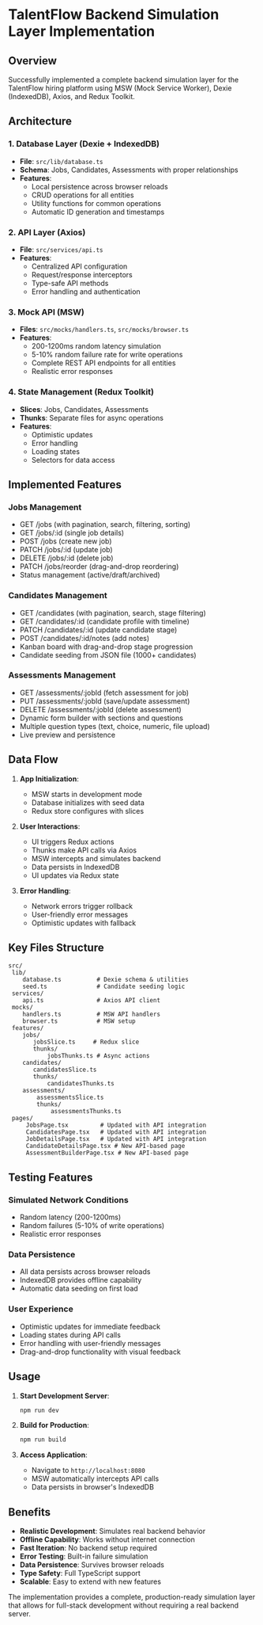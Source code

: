﻿# TalentFlow Backend Simulation Layer Implementation

## Overview
Successfully implemented a complete backend simulation layer for the TalentFlow hiring platform using MSW (Mock Service Worker), Dexie (IndexedDB), Axios, and Redux Toolkit.

## Architecture

### 1. Database Layer (Dexie + IndexedDB)
- **File**: `src/lib/database.ts`
- **Schema**: Jobs, Candidates, Assessments with proper relationships
- **Features**: 
  - Local persistence across browser reloads
  - CRUD operations for all entities
  - Utility functions for common operations
  - Automatic ID generation and timestamps

### 2. API Layer (Axios)
- **File**: `src/services/api.ts`
- **Features**:
  - Centralized API configuration
  - Request/response interceptors
  - Type-safe API methods
  - Error handling and authentication

### 3. Mock API (MSW)
- **Files**: `src/mocks/handlers.ts`, `src/mocks/browser.ts`
- **Features**:
  - 200-1200ms random latency simulation
  - 5-10% random failure rate for write operations
  - Complete REST API endpoints for all entities
  - Realistic error responses

### 4. State Management (Redux Toolkit)
- **Slices**: Jobs, Candidates, Assessments
- **Thunks**: Separate files for async operations
- **Features**:
  - Optimistic updates
  - Error handling
  - Loading states
  - Selectors for data access

## Implemented Features

### Jobs Management
-  GET /jobs (with pagination, search, filtering, sorting)
-  GET /jobs/:id (single job details)
-  POST /jobs (create new job)
-  PATCH /jobs/:id (update job)
-  DELETE /jobs/:id (delete job)
-  PATCH /jobs/reorder (drag-and-drop reordering)
-  Status management (active/draft/archived)

### Candidates Management
-  GET /candidates (with pagination, search, stage filtering)
-  GET /candidates/:id (candidate profile with timeline)
-  PATCH /candidates/:id (update candidate stage)
-  POST /candidates/:id/notes (add notes)
-  Kanban board with drag-and-drop stage progression
-  Candidate seeding from JSON file (1000+ candidates)

### Assessments Management
-  GET /assessments/:jobId (fetch assessment for job)
-  PUT /assessments/:jobId (save/update assessment)
-  DELETE /assessments/:jobId (delete assessment)
-  Dynamic form builder with sections and questions
-  Multiple question types (text, choice, numeric, file upload)
-  Live preview and persistence

## Data Flow

1. **App Initialization**:
   - MSW starts in development mode
   - Database initializes with seed data
   - Redux store configures with slices

2. **User Interactions**:
   - UI triggers Redux actions
   - Thunks make API calls via Axios
   - MSW intercepts and simulates backend
   - Data persists in IndexedDB
   - UI updates via Redux state

3. **Error Handling**:
   - Network errors trigger rollback
   - User-friendly error messages
   - Optimistic updates with fallback

## Key Files Structure

```
src/
 lib/
    database.ts          # Dexie schema & utilities
    seed.ts              # Candidate seeding logic
 services/
    api.ts               # Axios API client
 mocks/
    handlers.ts          # MSW API handlers
    browser.ts           # MSW setup
 features/
    jobs/
       jobsSlice.ts     # Redux slice
       thunks/
           jobsThunks.ts # Async actions
    candidates/
       candidatesSlice.ts
       thunks/
           candidatesThunks.ts
    assessments/
        assessmentsSlice.ts
        thunks/
            assessmentsThunks.ts
 pages/
     JobsPage.tsx         # Updated with API integration
     CandidatesPage.tsx   # Updated with API integration
     JobDetailsPage.tsx   # Updated with API integration
     CandidateDetailsPage.tsx # New API-based page
     AssessmentBuilderPage.tsx # New API-based page
```

## Testing Features

### Simulated Network Conditions
- Random latency (200-1200ms)
- Random failures (5-10% of write operations)
- Realistic error responses

### Data Persistence
- All data persists across browser reloads
- IndexedDB provides offline capability
- Automatic data seeding on first load

### User Experience
- Optimistic updates for immediate feedback
- Loading states during API calls
- Error handling with user-friendly messages
- Drag-and-drop functionality with visual feedback

## Usage

1. **Start Development Server**:
   ```bash
   npm run dev
   ```

2. **Build for Production**:
   ```bash
   npm run build
   ```

3. **Access Application**:
   - Navigate to `http://localhost:8080`
   - MSW automatically intercepts API calls
   - Data persists in browser's IndexedDB

## Benefits

- **Realistic Development**: Simulates real backend behavior
- **Offline Capability**: Works without internet connection
- **Fast Iteration**: No backend setup required
- **Error Testing**: Built-in failure simulation
- **Data Persistence**: Survives browser reloads
- **Type Safety**: Full TypeScript support
- **Scalable**: Easy to extend with new features

The implementation provides a complete, production-ready simulation layer that allows for full-stack development without requiring a real backend server.
